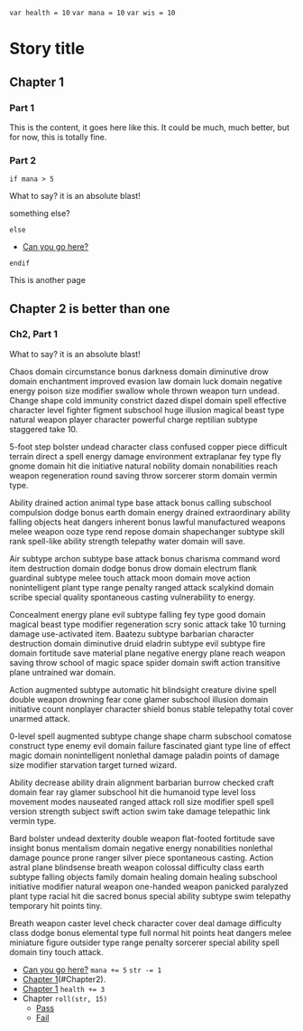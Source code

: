 `var health = 10`
`var mana = 10`
`var wis = 10`


<!-- BEGIN -->

# Story title<!-- {id: "title"} -->

## <a name="Chapter1"></a> Chapter 1<!-- {id: "Chapter1"} -->

<!-- This is actually a normal comment -->
### Part 1 <a name="head1234"></a>

This is the content, it goes here like this. It could be much, much better, but for now, this is totally fine.

### Part 2

`if mana > 5`

What to say? it is an absolute blast!

something else? 

`else`

- [Can you go here?](#Chapter1)

`endif`

This is another page

## <a name="Chapter2"></a> Chapter 2 is better than one

### Ch2, Part 1

What to say? it is an absolute blast!
  
Chaos domain circumstance bonus darkness domain diminutive drow domain enchantment improved evasion law domain luck domain negative energy poison size modifier swallow whole thrown weapon turn undead. Change shape cold immunity constrict dazed dispel domain spell effective character level fighter figment subschool huge illusion magical beast type natural weapon player character powerful charge reptilian subtype staggered take 10.

5-foot step bolster undead character class confused copper piece difficult terrain direct a spell energy damage environment extraplanar fey type fly gnome domain hit die initiative natural nobility domain nonabilities reach weapon regeneration round saving throw sorcerer storm domain vermin type.

Ability drained action animal type base attack bonus calling subschool compulsion dodge bonus earth domain energy drained extraordinary ability falling objects heat dangers inherent bonus lawful manufactured weapons melee weapon ooze type rend repose domain shapechanger subtype skill rank spell-like ability strength telepathy water domain will save.

Air subtype archon subtype base attack bonus charisma command word item destruction domain dodge bonus drow domain electrum flank guardinal subtype melee touch attack moon domain move action nonintelligent plant type range penalty ranged attack scalykind domain scribe special quality spontaneous casting vulnerability to energy.

Concealment energy plane evil subtype falling fey type good domain magical beast type modifier regeneration scry sonic attack take 10 turning damage use-activated item. Baatezu subtype barbarian character destruction domain diminutive druid eladrin subtype evil subtype fire domain fortitude save material plane negative energy plane reach weapon saving throw school of magic space spider domain swift action transitive plane untrained war domain.

Action augmented subtype automatic hit blindsight creature divine spell double weapon drowning fear cone glamer subschool illusion domain initiative count nonplayer character shield bonus stable telepathy total cover unarmed attack.

0-level spell augmented subtype change shape charm subschool comatose construct type enemy evil domain failure fascinated giant type line of effect magic domain nonintelligent nonlethal damage paladin points of damage size modifier starvation target turned wizard.

Ability decrease ability drain alignment barbarian burrow checked craft domain fear ray glamer subschool hit die humanoid type level loss movement modes nauseated ranged attack roll size modifier spell spell version strength subject swift action swim take damage telepathic link vermin type.

Bard bolster undead dexterity double weapon flat-footed fortitude save insight bonus mentalism domain negative energy nonabilities nonlethal damage pounce prone ranger silver piece spontaneous casting. Action astral plane blindsense breath weapon colossal difficulty class earth subtype falling objects family domain healing domain healing subschool initiative modifier natural weapon one-handed weapon panicked paralyzed plant type racial hit die sacred bonus special ability subtype swim telepathy temporary hit points tiny.

Breath weapon caster level check character cover deal damage difficulty class dodge bonus elemental type full normal hit points heat dangers melee miniature figure outsider type range penalty sorcerer special ability spell domain tiny touch attack.



- [Can you go here?](#Chapter2) `mana += 5` `str -= 1`
- [Chapter 1](#Chapter1)(#Chapter2).
- [Chapter 1](#Chapter1) `health += 3`
- Chapter `roll(str, 15)`
  - [Pass](#Chapter1)
  - [Fail](#Chapter2)
